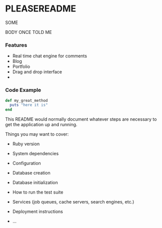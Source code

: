 # PLEASEREADME

SOME

BODY ONCE TOLD ME


### Features

- Real time chat engine for comments
- Blog
- Portfolio
- Drag and drop interface
- 

### Code Example

```ruby
def my_great_method
  puts "here it is"
end
```




This README would normally document whatever steps are necessary to get the
application up and running.

Things you may want to cover:

* Ruby version

* System dependencies

* Configuration

* Database creation

* Database initialization

* How to run the test suite

* Services (job queues, cache servers, search engines, etc.)

* Deployment instructions

* ...
